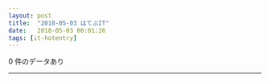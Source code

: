 ```yaml
---
layout: post
title:  "2018-05-03 はてぶIT"
date:   2018-05-03 00:01:26
tags: [it-hotentry]
---
```

0 件のデータあり

<hr>
